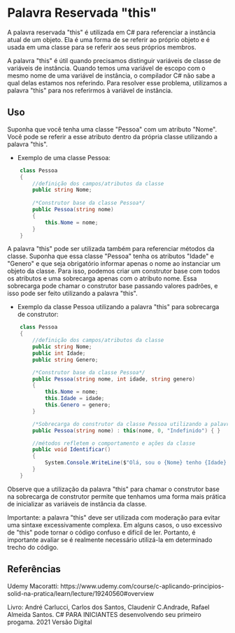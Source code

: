 Palavra Reservada "this"
==========
A palavra reservada "this" é utilizada em C# para referenciar a instância atual de um objeto. Ela é uma forma de se referir ao próprio objeto e é usada em uma classe para se referir aos seus próprios membros.

A palavra "this" é útil quando precisamos distinguir variáveis de classe de variáveis de instância. Quando temos uma variável de escopo com o mesmo nome de uma variável de instância, o compilador C# não sabe a qual delas estamos nos referindo. Para resolver esse problema, utilizamos a palavra "this" para nos referirmos à variável de instância.

Uso
-----
Suponha que você tenha uma classe "Pessoa" com um atributo "Nome". Você pode se referir a esse atributo dentro da própria classe utilizando a palavra "this".

- Exemplo de uma classe Pessoa:

```csharp
    class Pessoa
    {
        //definição dos campos/atributos da classe
        public string Nome;
  
        /*Construtor base da classe Pessoa*/
        public Pessoa(string nome)
        {
            this.Nome = nome;
        }
    }
```

A palavra "this" pode ser utilizada também para referenciar métodos da classe. Suponha que essa classe "Pessoa" tenha os atributos "Idade" e "Genero" e que seja obrigatório informar apenas o nome ao instanciar um objeto da classe. Para isso, podemos criar um construtor base com todos os atributos e uma sobrecarga apenas com o atributo nome. Essa sobrecarga pode chamar o construtor base passando valores padrões, e isso pode ser feito utilizando a palavra "this".

- Exemplo da classe Pessoa utilizando a palavra "this" para sobrecarga de construtor:

```csharp
    class Pessoa
    {
        //definição dos campos/atributos da classe
        public string Nome;
        public int Idade;
        public string Genero;

        /*Construtor base da classe Pessoa*/
        public Pessoa(string nome, int idade, string genero) 
        {
            this.Nome = nome;
            this.Idade = idade;
            this.Genero = genero;
        }

        /*Sobrecarga do construtor da classe Pessoa utilizando a palavra this para atribuir valor através do construtor base*/
        public Pessoa(string nome) : this(nome, 0, "Indefinido") { }

        //métodos refletem o comportamento e ações da classe
        public void Identificar()
        {
            System.Console.WriteLine($"Olá, sou o {Nome} tenho {Idade} e sou do sexo {Genero}");
        } 
    }
``` 

Observe que a utilização da palavra "this" para chamar o construtor base na sobrecarga de construtor permite que tenhamos uma forma mais prática de inicializar as variáveis de instância da classe.

Importante: a palavra "this" deve ser utilizada com moderação para evitar uma sintaxe excessivamente complexa. Em alguns casos, o uso excessivo de "this" pode tornar o código confuso e difícil de ler. Portanto, é importante avaliar se é realmente necessário utilizá-la em determinado trecho do código.


Referências
-----
<p>Udemy Macoratti:  https://www.udemy.com/course/c-aplicando-principios-solid-na-pratica/learn/lecture/19240560#overview</p>
<p>Livro: André Carlucci, Carlos dos Santos, Claudenir C.Andrade, Rafael Almeida Santos. C# PARA INICIANTES desenvolvendo seu primeiro progama. 2021 Versão Digital</p>

